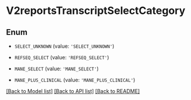 # V2reportsTranscriptSelectCategory


## Enum

* `SELECT_UNKNOWN` (value: `'SELECT_UNKNOWN'`)

* `REFSEQ_SELECT` (value: `'REFSEQ_SELECT'`)

* `MANE_SELECT` (value: `'MANE_SELECT'`)

* `MANE_PLUS_CLINICAL` (value: `'MANE_PLUS_CLINICAL'`)

[[Back to Model list]](../README.md#documentation-for-models) [[Back to API list]](../README.md#documentation-for-api-endpoints) [[Back to README]](../README.md)


